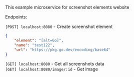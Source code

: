 This example microservice for screenshot elements website

Endpoints:

`[POST] localhost:8080` - Create screenshot element
```json
{
    "element": "[alt=Go]",
    "name": "test122",
    "url": "https://pkg.go.dev/encoding/base64"
}
```

`[GET] localhost:8080` - Get all screenshots data  
`[GET] localhost:8080/image/:id` - Get image